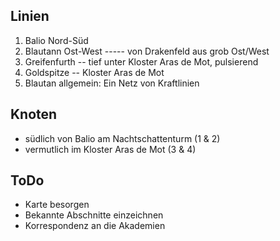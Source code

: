 ## Linien
1. Balio Nord-Süd
2. Blautann Ost-West ----- von Drakenfeld aus grob Ost/West
3. Greifenfurth -- tief unter Kloster Aras de Mot, pulsierend
4. Goldspitze -- Kloster Aras de Mot
5. Blautan allgemein: Ein Netz von Kraftlinien
## Knoten
* südlich von Balio am Nachtschattenturm (1 & 2) 
* vermutlich im Kloster Aras de Mot (3 & 4)
## ToDo
+ Karte besorgen
+ Bekannte Abschnitte einzeichnen
+ Korrespondenz an die Akademien